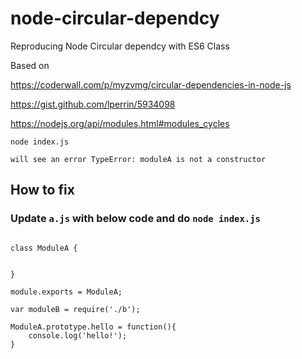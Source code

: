 # node-circular-dependcy
Reproducing Node Circular dependcy with ES6 Class

Based on 

https://coderwall.com/p/myzvmg/circular-dependencies-in-node-js

https://gist.github.com/lperrin/5934098

https://nodejs.org/api/modules.html#modules_cycles

`node index.js`

`will see an error TypeError: moduleA is not a constructor`

## How to fix

### Update `a.js` with below code and do `node index.js`

```

class ModuleA {

	
}

module.exports = ModuleA;

var moduleB = require('./b');

ModuleA.prototype.hello = function(){
	console.log('hello!');
}

```

